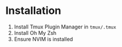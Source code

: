 
# Installation

1. Install Tmux Plugin Manager in `tmux/.tmux`
2. Install Oh My Zsh
3. Ensure NVIM is installed
